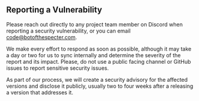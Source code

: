 ## Reporting a Vulnerability
Please reach out directly to any project team member on Discord when reporting a security vulnerability, or you can email code@botofthespecter.com.

We make every effort to respond as soon as possible, although it may take a day or two for us to sync internally and determine the severity of the report and its impact.
Please, do not use a public facing channel or GitHub issues to report sensitive security issues.

As part of our process, we will create a security advisory for the affected versions and disclose it publicly, usually two to four weeks after a releasing a version that addresses it.
